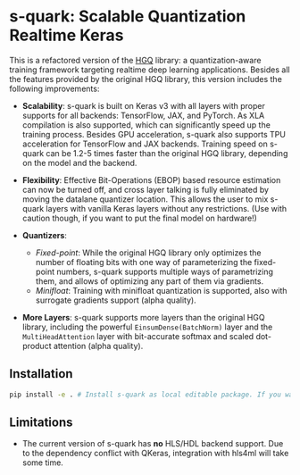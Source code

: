 s-quark: Scalable Quantization Realtime Keras
=============================================


This is a refactored version of the [HGQ](https://github.com/calad0i/HGQ) library: a quantization-aware training framework targeting realtime deep learning applications. Besides all the features provided by the original HGQ library, this version includes the following improvements:

- **Scalability**: s-quark is built on Keras v3 with all layers with proper supports for all backends: TensorFlow, JAX, and PyTorch. As XLA compilation is also supported, which can significantly speed up the training process. Besides GPU acceleration, s-quark also supports TPU acceleration for TensorFlow and JAX backends. Training speed on s-quark can be 1.2-5 times faster than the original HGQ library, depending on the model and the backend.
- **Flexibility**: Effective Bit-Operations (EBOP) based resource estimation can now be turned off, and cross layer talking is fully eliminated by moving the datalane quantizer location. This allows the user to mix s-quark layers with vanilla Keras layers without any restrictions. (Use with caution though, if you want to put the final model on hardware!)
- **Quantizers**:
  - _Fixed-point_: While the original HGQ library only optimizes the number of floating bits with one way of parameterizing the fixed-point numbers, s-quark supports multiple ways of parametrizing them, and allows of optimizing any part of them via gradients.
  - _Minifloat_: Training with minifloat quantization is supported, also with surrogate gradients support (alpha quality).

- **More Layers**: s-quark supports more layers than the original HGQ library, including the powerful `EinsumDense(BatchNorm)` layer and the `MultiHeadAttention` layer with bit-accurate softmax and scaled dot-product attention (alpha quality).


## Installation

```bash
pip install -e . # Install s-quark as local editable package. If you want to install it as a regular package, remove the `-e` flag.
```

## Limitations

- The current version of s-quark has **no** HLS/HDL backend support. Due to the dependency conflict with QKeras, integration with hls4ml will take some time.
